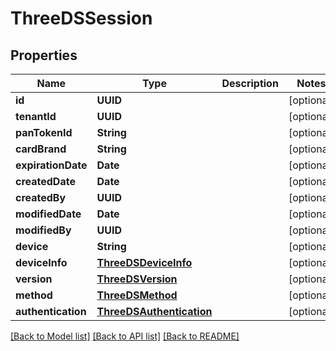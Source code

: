 # ThreeDSSession

## Properties
Name | Type | Description | Notes
------------ | ------------- | ------------- | -------------
**id** | **UUID** |  | [optional] 
**tenantId** | **UUID** |  | [optional] 
**panTokenId** | **String** |  | [optional] 
**cardBrand** | **String** |  | [optional] 
**expirationDate** | **Date** |  | [optional] 
**createdDate** | **Date** |  | [optional] 
**createdBy** | **UUID** |  | [optional] 
**modifiedDate** | **Date** |  | [optional] 
**modifiedBy** | **UUID** |  | [optional] 
**device** | **String** |  | [optional] 
**deviceInfo** | [**ThreeDSDeviceInfo**](ThreeDSDeviceInfo.md) |  | [optional] 
**version** | [**ThreeDSVersion**](ThreeDSVersion.md) |  | [optional] 
**method** | [**ThreeDSMethod**](ThreeDSMethod.md) |  | [optional] 
**authentication** | [**ThreeDSAuthentication**](ThreeDSAuthentication.md) |  | [optional] 

[[Back to Model list]](../README.md#documentation-for-models) [[Back to API list]](../README.md#documentation-for-api-endpoints) [[Back to README]](../README.md)


